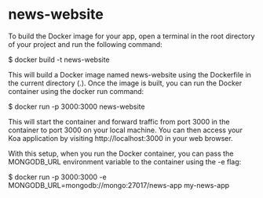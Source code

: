 # news-website
 



To build the Docker image for your app, open a terminal in the root directory of your project and run the following command:

$ docker build -t news-website

This will build a Docker image named news-website using the Dockerfile in the current directory (.). Once the image is built, you can run the Docker container using the docker run command:

$ docker run -p 3000:3000 news-website

This will start the container and forward traffic from port 3000 in the container to port 3000 on your local machine. You can then access your Koa application by visiting http://localhost:3000 in your web browser.

With this setup, when you run the Docker container, you can pass the MONGODB_URL environment variable to the container using the -e flag:

$ docker run -p 3000:3000 -e MONGODB_URL=mongodb://mongo:27017/news-app my-news-app
